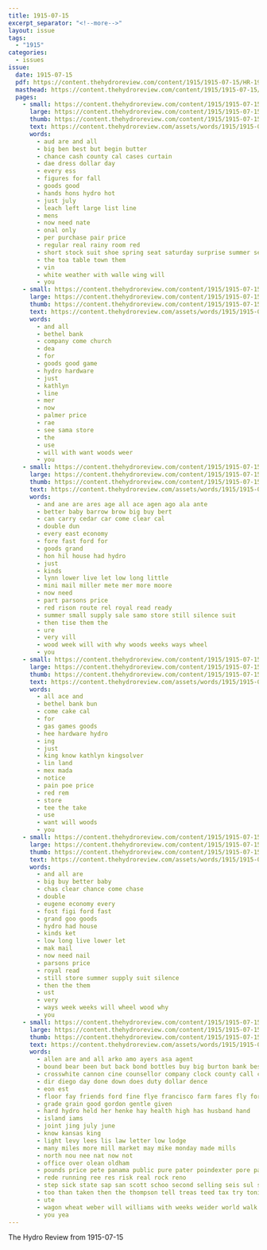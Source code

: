 ```yaml
---
title: 1915-07-15
excerpt_separator: "<!--more-->"
layout: issue
tags:
  - "1915"
categories:
  - issues
issue:
  date: 1915-07-15
  pdf: https://content.thehydroreview.com/content/1915/1915-07-15/HR-1915-07-15.pdf
  masthead: https://content.thehydroreview.com/content/1915/1915-07-15/masthead/HR-1915-07-15.jpg
  pages:
    - small: https://content.thehydroreview.com/content/1915/1915-07-15/small/HR-1915-07-15-01.jpg
      large: https://content.thehydroreview.com/content/1915/1915-07-15/large/HR-1915-07-15-01.jpg
      thumb: https://content.thehydroreview.com/content/1915/1915-07-15/thumbnails/HR-1915-07-15-01.jpg
      text: https://content.thehydroreview.com/assets/words/1915/1915-07-15/HR-1915-07-15-01.txt
      words:
        - aud are and all
        - big ben best but begin butter
        - chance cash county cal cases curtain
        - dae dress dollar day
        - every ess
        - figures for fall
        - goods good
        - hands hons hydro hot
        - just july
        - leach left large list line
        - mens
        - now need nate
        - onal only
        - per purchase pair price
        - regular real rainy room red
        - short stock suit shoe spring seat saturday surprise summer see
        - the toa table town them
        - vin
        - white weather with walle wing will
        - you
    - small: https://content.thehydroreview.com/content/1915/1915-07-15/small/HR-1915-07-15-02.jpg
      large: https://content.thehydroreview.com/content/1915/1915-07-15/large/HR-1915-07-15-02.jpg
      thumb: https://content.thehydroreview.com/content/1915/1915-07-15/thumbnails/HR-1915-07-15-02.jpg
      text: https://content.thehydroreview.com/assets/words/1915/1915-07-15/HR-1915-07-15-02.txt
      words:
        - and all
        - bethel bank
        - company come church
        - dea
        - for
        - goods good game
        - hydro hardware
        - just
        - kathlyn
        - line
        - mer
        - now
        - palmer price
        - rae
        - see sama store
        - the
        - use
        - will with want woods weer
        - you
    - small: https://content.thehydroreview.com/content/1915/1915-07-15/small/HR-1915-07-15-03.jpg
      large: https://content.thehydroreview.com/content/1915/1915-07-15/large/HR-1915-07-15-03.jpg
      thumb: https://content.thehydroreview.com/content/1915/1915-07-15/thumbnails/HR-1915-07-15-03.jpg
      text: https://content.thehydroreview.com/assets/words/1915/1915-07-15/HR-1915-07-15-03.txt
      words:
        - and ane are ares age all ace agen ago ala ante
        - better baby barrow brow big buy bert
        - can carry cedar car come clear cal
        - double dun
        - every east economy
        - fore fast ford for
        - goods grand
        - hon hil house had hydro
        - just
        - kinds
        - lynn lower live let low long little
        - mini mail miller mete mer more moore
        - now need
        - part parsons price
        - red rison route rel royal read ready
        - summer small supply sale samo store still silence suit
        - then tise them the
        - ure
        - very vill
        - wood week will with why woods weeks ways wheel
        - you
    - small: https://content.thehydroreview.com/content/1915/1915-07-15/small/HR-1915-07-15-04.jpg
      large: https://content.thehydroreview.com/content/1915/1915-07-15/large/HR-1915-07-15-04.jpg
      thumb: https://content.thehydroreview.com/content/1915/1915-07-15/thumbnails/HR-1915-07-15-04.jpg
      text: https://content.thehydroreview.com/assets/words/1915/1915-07-15/HR-1915-07-15-04.txt
      words:
        - all ace and
        - bethel bank bun
        - come cake cal
        - for
        - gas games goods
        - hee hardware hydro
        - ing
        - just
        - king know kathlyn kingsolver
        - lin land
        - mex mada
        - notice
        - pain poe price
        - red rem
        - store
        - tee the take
        - use
        - want will woods
        - you
    - small: https://content.thehydroreview.com/content/1915/1915-07-15/small/HR-1915-07-15-05.jpg
      large: https://content.thehydroreview.com/content/1915/1915-07-15/large/HR-1915-07-15-05.jpg
      thumb: https://content.thehydroreview.com/content/1915/1915-07-15/thumbnails/HR-1915-07-15-05.jpg
      text: https://content.thehydroreview.com/assets/words/1915/1915-07-15/HR-1915-07-15-05.txt
      words:
        - and all are
        - big buy better baby
        - chas clear chance come chase
        - double
        - eugene economy every
        - fost figi ford fast
        - grand goo goods
        - hydro had house
        - kinds ket
        - low long live lower let
        - mak mail
        - now need nail
        - parsons price
        - royal read
        - still store summer supply suit silence
        - then the them
        - ust
        - very
        - ways week weeks will wheel wood why
        - you
    - small: https://content.thehydroreview.com/content/1915/1915-07-15/small/HR-1915-07-15-06.jpg
      large: https://content.thehydroreview.com/content/1915/1915-07-15/large/HR-1915-07-15-06.jpg
      thumb: https://content.thehydroreview.com/content/1915/1915-07-15/thumbnails/HR-1915-07-15-06.jpg
      text: https://content.thehydroreview.com/assets/words/1915/1915-07-15/HR-1915-07-15-06.txt
      words:
        - allen are and all arko amo ayers asa agent
        - bound bear been but back bond bottles buy big burton bank best begin balance bradley
        - crosswhite cannon cine counsellor company clock county call cun claridge cor ceres city caddo chronic can common clyde
        - dir diego day done down does duty dollar dence
        - eon est
        - floor fay friends ford fine flye francisco farm fares fly for first from
        - grade grain good gordon gentle given
        - hard hydro held her henke hay health high has husband hand
        - island iams
        - joint jing july june
        - know kansas king
        - light levy lees lis law letter low lodge
        - many miles more mill market may mike monday made mills
        - north nou nee nat now not
        - office over olean oldham
        - pounds price pete panama public pure pater poindexter pore palace pass ploor palis
        - rede running ree res risk real rock reno
        - step sick state sap san scott schoo second selling seis sul stare saving supply surgeon strength saturday seem serene
        - too than taken then the thompson tell treas teed tax try tonic ton table
        - ute
        - wagon wheat weber will williams with weeks weider world walk weak west why was weather well way
        - you yea
---
```


The Hydro Review from 1915-07-15

<!--more-->

